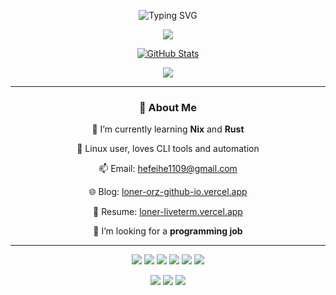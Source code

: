 <div align="center" id="title">

<!-- 打字标题 -->
<p align="center">
  <img src="https://readme-typing-svg.herokuapp.com/?font=Segoe+Script&center=true&vCenter=true&multiline=true&width=600&lines=👋+Welcome+to+lonerOrz's+GitHub!" alt="Typing SVG" />
</p>

<!-- GitHub 连续提交 -->
<p align="center">
  <img src="https://github-readme-streak-stats-five-sandy-92.vercel.app?user=lonerOrz&theme=tokyonight-duo&hide_border=true" />
</p>

<!-- GitHub 统计 -->
<p align="center">
  <a href="https://space.bilibili.com/439989352">
    <img src="https://github-readme-stats.vercel.app/api?username=lonerOrz&show_icons=true&theme=tokyonight&hide_border=true" alt="GitHub Stats" />
  </a>
</p>

<!-- GitHub 奖杯 -->
<p align="center">
  <img src="https://github-profile-trophy.vercel.app/?username=lonerOrz&theme=dracula&rank=-C,-?&no-bg=true&no-frame=true&row=1&column=6" />
</p>

---

### 💬 About Me

<p>🌱 I’m currently learning <strong>Nix</strong> and <strong>Rust</strong></p>
<p>🐧 Linux user, loves CLI tools and automation</p>
<p>📫 Email: <a href="mailto:hefeihe1109@gmail.com">hefeihe1109@gmail.com</a></p>
<p>🌐 Blog: <a href="https://loner-orz-github-io.vercel.app">loner-orz-github-io.vercel.app</a></p>
<p>📄 Resume: <a href="https://loner-liveterm.vercel.app/">loner-liveterm.vercel.app</a></p>
<p>💼 I’m looking for a <strong>programming job</strong></p>

---

<!-- 技术栈徽章 -->
<p align="center">
  <img src="https://img.shields.io/badge/Rust-%23000000.svg?style=flat&logo=rust&logoColor=white" />
  <img src="https://img.shields.io/badge/Nix-%23282c34.svg?style=flat&logo=nixos&logoColor=white" />
  <img src="https://img.shields.io/badge/Linux-%23282828.svg?style=flat&logo=linux&logoColor=white" />
  <img src="https://img.shields.io/badge/Neovim-%2300c7b7.svg?style=flat&logo=neovim&logoColor=white" />
  <img src="https://img.shields.io/badge/Git-%23F05032.svg?style=flat&logo=git&logoColor=white" />
  <img src="https://img.shields.io/badge/VSCode-%23007ACC.svg?style=flat&logo=visual-studio-code&logoColor=white" />
</p>

<!-- GitHub 徽章 -->
<p align="center">
  <img src="https://img.shields.io/github/followers/lonerOrz?style=flat-square&label=Followers" />
  <img src="https://img.shields.io/github/stars/lonerOrz?style=flat-square&label=Stars" />
  <img src="https://komarev.com/ghpvc/?username=lonerOrz&style=flat-square&label=Profile+Views" />
</p>

</div>
